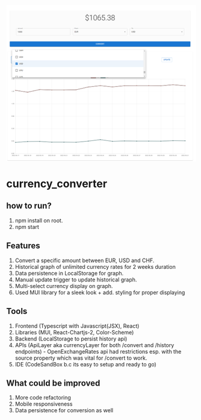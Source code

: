 ![A screenshot of currency converter with historical graph](https://github.com/abrarum/currency_converter/blob/main/demo_currency_convert.png)

# currency_converter

## how to run?

1. npm install on root.
2. npm start

## Features

1. Convert a specific amount between EUR, USD and CHF.
2. Historical graph of unlimited currency rates for 2 weeks duration
3. Data persistence in LocalStorage for graph.
4. Manual update trigger to update historical graph.
5. Multi-select currency display on graph.
6. Used MUI library for a sleek look + add. styling for proper displaying

## Tools

1. Frontend (Typescript with Javascript(JSX), React)
2. Libraries (MUI, React-Chartjs-2, Color-Scheme)
3. Backend (LocalStorage to persist history api)
4. APIs (ApiLayer aka currencyLayer for both /convert and /history endpoints) - OpenExchangeRates api had restrictions esp. with the source property which was vital for /convert to work.
5. IDE (CodeSandBox b.c its easy to setup and ready to go)

## What could be improved

1. More code refactoring
2. Mobile responsiveness
3. Data persistence for conversion as well
